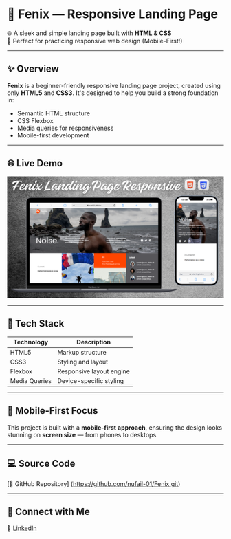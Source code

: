 # 🚀 Fenix — Responsive Landing Page

🌐 A sleek and simple landing page built with **HTML & CSS**  
🧪 Perfect for practicing responsive web design (Mobile-First!)

---

## ✨ Overview

**Fenix** is a beginner-friendly responsive landing page project, created using only **HTML5** and **CSS3**. It's designed to help you build a strong foundation in:
- Semantic HTML structure
- CSS Flexbox
- Media queries for responsiveness
- Mobile-first development

---

## 🌐 Live Demo

[![Website Preview](assets/images/fenix.png
)](https://nufail-01.github.io/Fenix/)

---

## 🧰 Tech Stack

| Technology | Description              |
|------------|--------------------------|
| HTML5      | Markup structure         |
| CSS3       | Styling and layout       |
| Flexbox    | Responsive layout engine |
| Media Queries | Device-specific styling |

---

## 📱 Mobile-First Focus

This project is built with a **mobile-first approach**, ensuring the design looks stunning on **screen size** — from phones to desktops.

---

## 💻 Source Code

[🔗 GitHub Repository] (https://github.com/nufail-01/Fenix.git)

---

## 🤝 Connect with Me

🔗 [LinkedIn](https://www.linkedin.com/in/nufailshaikh/) 

